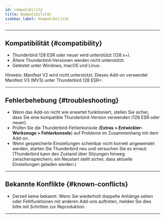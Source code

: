 ```yaml
---
id: compatibility
title: Kompatibilität
sidebar_label: Kompatibilität
---
```


---

## Kompatibilität {#compatibility}

- Thunderbird 128 ESR oder neuer wird unterstützt (128.x+).
- Ältere Thunderbird-Versionen werden nicht unterstützt.
- Getestet unter Windows, macOS und Linux.

Hinweis: Manifest V2 wird nicht unterstützt. Dieses Add-on verwendet Manifest V3 (MV3) unter Thunderbird 128 ESR+.

---

## Fehlerbehebung {#troubleshooting}

- Wenn das Add-on nicht wie erwartet funktioniert, stellen Sie sicher, dass Sie eine kompatible Thunderbird-Version verwenden (128 ESR oder neuer).
- Prüfen Sie die Thunderbird-Fehlerkonsole (**Extras > Entwickler-Werkzeuge > Fehlerkonsole**) auf Probleme im Zusammenhang mit dem Add-on.
- Wenn gespeicherte Einstellungen scheinbar nicht korrekt angewendet werden, starten Sie Thunderbird neu und versuchen Sie es erneut. (Thunderbird kann den Zustand über Sitzungen hinweg zwischenspeichern; ein Neustart stellt sicher, dass aktuelle Einstellungen geladen werden.)

---

## Bekannte Konflikte {#known-conflicts}

- Derzeit keine bekannt. Wenn Sie wiederholt doppelte Anhänge sehen oder Fehlfunktionen mit anderen Add-ons auftreten, melden Sie dies bitte mit Schritten zur Reproduktion.

---
